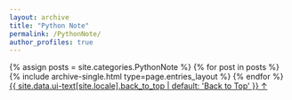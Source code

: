 ```yaml
---
layout: archive
title: "Python Note"
permalink: /PythonNote/
author_profiles: true
---
```


{% assign posts = site.categories.PythonNote %}
{% for post in posts %} 
  {% include archive-single.html type=page.entries_layout %} 
{% endfor %}
<a href="#page-title" class="back-to-top">{{ site.data.ui-text[site.locale].back_to_top | default: 'Back to Top' }} &uarr;</a>